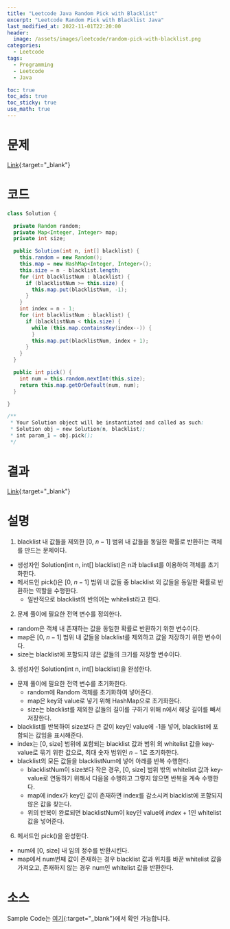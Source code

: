```yaml
---
title: "Leetcode Java Random Pick with Blacklist"
excerpt: "Leetcode Random Pick with Blacklist Java"
last_modified_at: 2022-11-01T22:20:00
header:
  image: /assets/images/leetcode/random-pick-with-blacklist.png
categories:
  - Leetcode
tags:
  - Programming
  - Leetcode
  - Java

toc: true
toc_ads: true
toc_sticky: true
use_math: true
---
```

# 문제
[Link](https://leetcode.com/problems/random-pick-with-blacklist){:target="_blank"}

# 코드
```java
class Solution {

  private Random random;
  private Map<Integer, Integer> map;
  private int size;

  public Solution(int n, int[] blacklist) {
    this.random = new Random();
    this.map = new HashMap<Integer, Integer>();
    this.size = n - blacklist.length;
    for (int blacklistNum : blacklist) {
      if (blacklistNum >= this.size) {
        this.map.put(blacklistNum, -1);
      }
    }
    int index = n - 1;
    for (int blacklistNum : blacklist) {
      if (blacklistNum < this.size) {
        while (this.map.containsKey(index--)) {
        }
        this.map.put(blacklistNum, index + 1);
      }
    }
  }

  public int pick() {
    int num = this.random.nextInt(this.size);
    return this.map.getOrDefault(num, num);
  }

}

/**
 * Your Solution object will be instantiated and called as such:
 * Solution obj = new Solution(n, blacklist);
 * int param_1 = obj.pick();
 */
```

# 결과
[Link](https://leetcode.com/submissions/detail/834670031/){:target="_blank"}

# 설명
1. blacklist 내 값들을 제외한 [0, $n - 1$] 범위 내 값들을 동일한 확률로 반환하는 객체를 만드는 문제이다.
- 생성자인 Solution(int n, int[] blacklist)은 n과 blaclist를 이용하여 객체를 초기화한다.
- 메서드인 pick()은 [0, $n - 1$] 범위 내 값들 중 blacklist 외 값들을 동일한 확률로 반환하는 역할을 수행한다.
  - 일반적으로 blacklist의 반의어는 whitelist라고 한다.

2. 문제 풀이에 필요한 전역 변수를 정의한다.
- random은 객체 내 존재하는 값을 동일한 확률로 반환하기 위한 변수이다.
- map은 [0, $n - 1$] 범위 내 값들을 blacklist를 제외하고 값을 저장하기 위한 변수이다.
- size는 blacklist에 포함되지 않은 값들의 크기를 저장할 변수이다.

3. 생성자인 Solution(int n, int[] blacklist)을 완성한다.
- 문제 풀이에 필요한 전역 변수를 초기화한다.
  - random에 Random 객체를 초기화하여 넣어준다.
  - map은 key와 value로 넣기 위해 HashMap으로 초기화한다.
  - size는 blacklist를 제외한 값들의 길이를 구하기 위해 n에서 해당 길이를 빼서 저장한다.
- blacklist를 반복하여 size보다 큰 값이 key인 value에 -1을 넣어, blacklist에 포함되는 값임을 표시해준다.
- index는 [0, size] 범위에 포함되는 blacklist 값과 범위 외 whitelist 값을 key-value로 묶기 위한 값으로, 최대 숫자 범위인 $n - 1$로 초기화한다.
- blacklist의 모든 값들을 blacklistNum에 넣어 아래를 반복 수행한다.
  - blacklistNum이 size보다 작은 경우, [0, size] 범위 밖의 whitelist 값과 key-value로 연동하기 위해서 다음을 수행하고 그렇지 않으면 반복을 계속 수행한다.
  - map에 index가 key인 값이 존재하면 index를 감소시켜 blacklist에 포함되지 않은 값을 찾는다.
  - 위의 반복이 완료되면 blacklistNum이 key인 value에 $index + 1$인 whitelist 값을 넣어준다.

6. 메서드인 pick()을 완성한다.
- num에 [0, size] 내 임의 정수를 반환시킨다.
- map에서 num번째 값이 존재하는 경우 blacklist 값과 위치를 바꾼 whitelist 값을 가져오고, 존재하지 않는 경우 num인 whitelist 값을 반환한다.

# 소스
Sample Code는 [여기](https://github.com/GracefulSoul/leetcode/blob/master/src/main/java/gracefulsoul/object/solution/random/pick/blacklist/Solution.java){:target="_blank"}에서 확인 가능합니다.